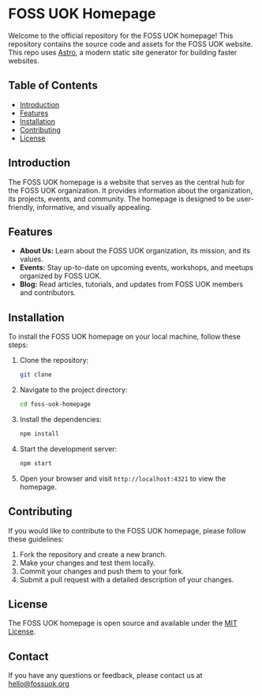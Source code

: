 # FOSS UOK Homepage

Welcome to the official repository for the FOSS UOK homepage! This repository contains the source code and assets for the FOSS UOK website. This repo uses [Astro](https://astro.build/), a modern static site generator for building faster websites.

## Table of Contents
- [Introduction](#introduction)
- [Features](#features)
- [Installation](#installation)
- [Contributing](#contributing)
- [License](#license)

## Introduction
The FOSS UOK homepage is a website that serves as the central hub for the FOSS UOK organization. It provides information about the organization, its projects, events, and community. The homepage is designed to be user-friendly, informative, and visually appealing.

## Features
- **About Us:** Learn about the FOSS UOK organization, its mission, and its values.
- **Events:** Stay up-to-date on upcoming events, workshops, and meetups organized by FOSS UOK.
- **Blog:** Read articles, tutorials, and updates from FOSS UOK members and contributors.

## Installation
To install the FOSS UOK homepage on your local machine, follow these steps:

1. Clone the repository:
   ```bash
   git clone
   ```
2. Navigate to the project directory:
   ```bash
   cd foss-uok-homepage
   ```
3. Install the dependencies:
   ```bash
   npm install
   ```
4. Start the development server:
   ```bash
   npm start
   ```
5. Open your browser and visit `http://localhost:4321` to view the homepage.

## Contributing
If you would like to contribute to the FOSS UOK homepage, please follow these guidelines:

1. Fork the repository and create a new branch.
2. Make your changes and test them locally.
3. Commit your changes and push them to your fork.
4. Submit a pull request with a detailed description of your changes.

## License
The FOSS UOK homepage is open source and available under the [MIT License](LICENSE).

## Contact
If you have any questions or feedback, please contact us at [hello@fossuok.org](mailto:hello@fossuok.org)
